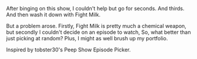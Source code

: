 After binging on this show, I couldn't help but go for seconds. And thirds. And then wash it down with Fight Milk.

But a problem arose. Firstly, Fight Milk is pretty much a chemical weapon, but secondly I couldn't decide on an episode to watch, So, what better than just picking at random? Plus, I might as well brush up my portfolio.

Inspired by tobster30's Peep Show Episode Picker.